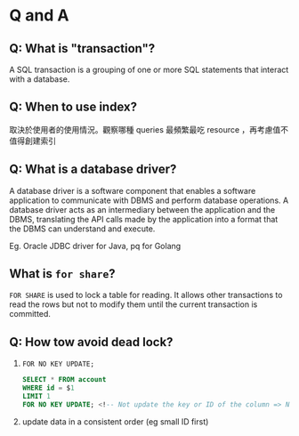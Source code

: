 # Q and A

## Q: What is **"transaction"**?

A SQL transaction is a grouping of one or more SQL statements that interact with a database.

## Q: When to use index?

取決於使用者的使用情況。觀察哪種 queries 最頻繁最吃 resource ，再考慮值不值得創建索引

## Q: What is a database driver?

A database driver is a software component that enables a software application to communicate with DBMS and perform database operations. A database driver acts as an intermediary between the application and the DBMS, translating the API calls made by the application into a format that the DBMS can understand and execute.

Eg. Oracle JDBC driver for Java, pq for Golang

## What is `for share`?

`FOR SHARE` is used to lock a table for reading. It allows other transactions to read the rows but not to modify them until the current transaction is committed.

## Q: How tow avoid dead lock?

1. `FOR NO KEY UPDATE;`
    ```sql
    SELECT * FROM account
    WHERE id = $1
    LIMIT 1
    FOR NO KEY UPDATE; <!-- Not update the key or ID of the column => Not affect foreign key of other table  -->
    ```
2. update data in a consistent order (eg small ID first)